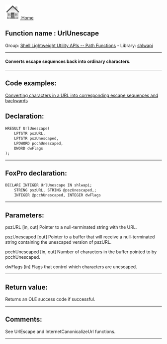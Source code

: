 [<img src="../../images/home.png"> Home ](https://github.com/VFPX/Win32API)  

## Function name : UrlUnescape
Group: [Shell Lightweight Utility APIs -- Path Functions](../../functions_group.md#Shell_Lightweight_Utility_APIs_--_Path_Functions)  -  Library: [shlwapi](../../Libraries.md#shlwapi)  
***  


#### Converts escape sequences back into ordinary characters.
***  


## Code examples:
[Converting characters in a URL into corresponding escape sequences and backwards](../../samples/sample_396.md)  

## Declaration:
```foxpro  
HRESULT UrlUnescape(
	LPTSTR pszURL,
	LPTSTR pszUnescaped,
	LPDWORD pcchUnescaped,
	DWORD dwFlags
);  
```  
***  


## FoxPro declaration:
```foxpro  
DECLARE INTEGER UrlUnescape IN shlwapi;
	STRING pszURL, STRING @pszUnescaped,;
	INTEGER @pcchUnescaped, INTEGER dwFlags  
```  
***  


## Parameters:
pszURL
[in, out] Pointer to a null-terminated string with the URL. 

pszUnescaped
[out] Pointer to a buffer that will receive a null-terminated string containing the unescaped version of pszURL.

pcchUnescaped
[in, out] Number of characters in the buffer pointed to by pcchUnescaped.

dwFlags
[in] Flags that control which characters are unescaped.   
***  


## Return value:
Returns an OLE success code if successful.  
***  


## Comments:
See UrlEscape and InternetCanonicalizeUrl functions.  
  
***  

